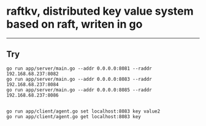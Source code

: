 # raftkv, distributed key value system based on raft, writen in go


-------------------

## Try
```
go run app/server/main.go --addr 0.0.0.0:8081 --raddr 192.168.68.237:8082
go run app/server/main.go --addr 0.0.0.0:8083 --raddr 192.168.68.237:8084
go run app/server/main.go --addr 0.0.0.0:8085 --raddr 192.168.68.237:8086


go run app/client/agent.go set localhost:8083 key value2
go run app/client/agent.go get localhost:8083 key
```
